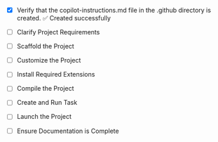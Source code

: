 <!-- Use this file to provide workspace-specific custom instructions to Copilot. For more details, visit https://code.visualstudio.com/docs/copilot/copilot-customization#_use-a-githubcopilotinstructionsmd-file -->
- [x] Verify that the copilot-instructions.md file in the .github directory is created. ✅ Created successfully

- [ ] Clarify Project Requirements
	<!-- React Native Expo weather app with OpenWeatherMap API integration -->

- [ ] Scaffold the Project
	<!-- Create React Native Expo project structure -->

- [ ] Customize the Project
	<!-- Add weather app functionality, API integration, error handling -->

- [ ] Install Required Extensions
	<!-- Install React Native and related extensions -->

- [ ] Compile the Project
	<!-- Install dependencies and build -->

- [ ] Create and Run Task
	<!-- Setup development tasks -->

- [ ] Launch the Project
	<!-- Start development server -->

- [ ] Ensure Documentation is Complete
	<!-- Create comprehensive README with setup instructions -->

